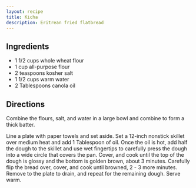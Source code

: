 ```yaml
---
layout: recipe
title: Kicha
description: Eritrean fried flatbread
---
```


## Ingredients

* 1 1/2 cups whole wheat flour
* 1 cup all-purpose flour
* 2 teaspoons kosher salt
* 1 1/2 cups warm water
* 2 Tablespoons canola oil

## Directions

Combine the flours, salt, and water in a large bowl and combine to form a thick batter.

Line a plate with paper towels and set aside. Set a 12-inch nonstick skillet over medium heat and add 1 Tablespoon of oil. Once the oil is hot, add half the dough to the skillet and use wet fingertips to carefully press the dough into a wide circle that covers the pan. Cover, and cook until the top of the dough is glossy and the bottom is golden brown, about 3 minutes. Carefully flip the bread over, cover, and cook until browned, 2 - 3 more minutes. Remove to the plate to drain, and repeat for the remaining dough. Serve warm.
